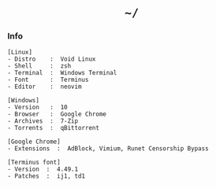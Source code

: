 <h1 align="center"><code>~/</code></h1>

### Info

```
[Linux]
- Distro    :  Void Linux
- Shell     :  zsh
- Terminal  :  Windows Terminal
- Font      :  Terminus
- Editor    :  neovim

[Windows]
- Version   :  10
- Browser   :  Google Chrome
- Archives  :  7-Zip
- Torrents  :  qBittorrent

[Google Chrome]
- Extensions  :  AdBlock, Vimium, Runet Censorship Bypass

[Terminus font]
- Version  :  4.49.1
- Patches  :  ij1, td1
```

<h1/>
